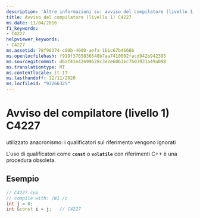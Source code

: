 ```yaml
---
description: 'Altre informazioni su: avviso del compilatore (livello 1) C4227'
title: Avviso del compilatore (livello 1) C4227
ms.date: 11/04/2016
f1_keywords:
- C4227
helpviewer_keywords:
- C4227
ms.assetid: 78f98374-c00b-4000-aefa-1b1c67b4666b
ms.openlocfilehash: f919f3765836548b7aa7410002facd942b942395
ms.sourcegitcommit: d6af41e42699628c3e2e6063ec7b03931a49a098
ms.translationtype: MT
ms.contentlocale: it-IT
ms.lasthandoff: 12/11/2020
ms.locfileid: "97266325"
---
```

# <a name="compiler-warning-level-1-c4227"></a>Avviso del compilatore (livello 1) C4227

utilizzato anacronismo: i qualificatori sul riferimento vengono ignorati

L'uso di qualificatori come **`const`** o **`volatile`** con riferimenti C++ è una procedura obsoleta.

## <a name="example"></a>Esempio

```cpp
// C4227.cpp
// compile with: /W1 /c
int j = 0;
int &const i = j;   // C4227
```
